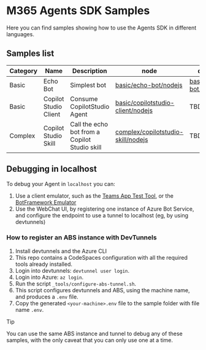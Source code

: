# M365 Agents SDK Samples

Here you can find samples showing how to use the Agents SDK in different languages. 


## Samples list

|Category | Name | Description | node | dotnet | python |
|---------|-------------|-------------|--------|--------|--------|
| Basic   | Echo Bot | Simplest bot | [basic/echo-bot/nodejs](./basic/echo-bot/nodejs) | [basic/echo-bot/dotnet](./basic/echo-bot/dotnet) | TBD |
| Basic   | Copilot Studio Client | Consume CopilotStudio Agent | [basic/copilotstudio-client/nodejs](./basic/copilotstudio-client/nodejs) | TBD | TBD |
| Complex | Copilot Studio Skill | Call the echo bot from a Copilot Studio skill | [complex/copilotstudio-skill/nodejs](./complex/copilotstudio-skill/nodejs) | TBD | TBD |


## Debugging in localhost

To debug your Agent in `localhost` you can:

1. Use a client emulator, such as the [Teams App Test Tool](https://learn.microsoft.com/en-us/microsoftteams/platform/toolkit/debug-your-teams-app-test-tool), or the [BotFramework Emulator](https://learn.microsoft.com/en-us/azure/bot-service/bot-service-debug-emulator)
1. Use the WebChat UI, by registering one instance of Azure Bot Service, and configure the endpoint to use a tunnel to localhost (eg, by using devtunnels)

### How to register an ABS instance with DevTunnels

1. Install devtunnels and the Azure CLI
  1. This repo contains a CodeSpaces configuration with all the required tools already installed.
1. Login into devtunnels: `devtunnel user login`.
1. Login into Azure: `az login`.
1. Run the script `_tools/configure-abs-tunnel.sh`.
  1. This script configures devtunnels and ABS, using the machine name, and produces a `.env` file.
1. Copy the generated `<your-machine>.env` file to the sample folder with file name `.env`.

> [!Tip]
> You can use the same ABS instance and tunnel to debug any of these samples, with the only caveat that you can only use one at a time.